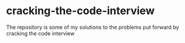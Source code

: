 cracking-the-code-interview
===========================

The repository is some of my solutions to the problems put forward by cracking the code interview
